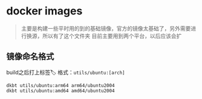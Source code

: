 # docker images
> 主要是构建一些平时用的到的基础镜像，官方的镜像太基础了，另外需要进行换源，所以有了这个文件夹
> 目前主要用到两个平台，以后应该会扩

## 镜像命名格式
build之后打上标签🏷️
格式：`utils/ubuntu:[arch]`

```shell
dkbt utils/ubuntu:arm64 arm64/ubuntu2004
dkbt utils/ubuntu:amd64 amd64/ubuntu2004
```